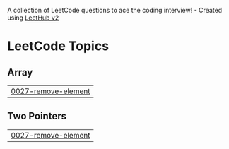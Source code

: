 A collection of LeetCode questions to ace the coding interview! - Created using [LeetHub v2](https://github.com/arunbhardwaj/LeetHub-2.0)
<!---LeetCode Topics Start-->
# LeetCode Topics
## Array
|  |
| ------- |
| [0027-remove-element](https://github.com/5alvh/LeetCode/tree/master/0027-remove-element) |
## Two Pointers
|  |
| ------- |
| [0027-remove-element](https://github.com/5alvh/LeetCode/tree/master/0027-remove-element) |
<!---LeetCode Topics End-->